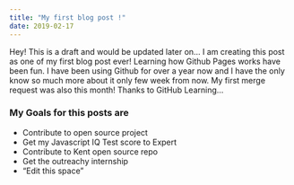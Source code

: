 ```yaml
---
title: "My first blog post !"
date: 2019-02-17
---
```


Hey! This is a draft and would be updated later on…
I am creating this post as one of my first blog post ever!
Learning how Github Pages works have been fun. I have been using Github for over a year now and I have the only know so much more about it only few week from now. My first merge request was also this month! Thanks to GitHub Learning…

### My Goals for this posts are
-	Contribute to open source project
-	Get my Javascript IQ Test score to Expert
-	Contribute to Kent open source repo
-	Get the outreachy internship
-	“Edit this space”
